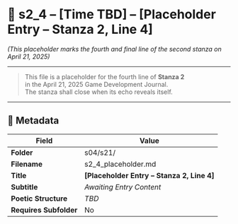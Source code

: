 <!-- Save to: shagi_archives/gdj_25/s04/s21/s2_4_placeholder.md -->

# 📜 s2_4 – [Time TBD] – [Placeholder Entry – Stanza 2, Line 4]  
*(This placeholder marks the fourth and final line of the second stanza on April 21, 2025)*

---

> This file is a placeholder for the fourth line of **Stanza 2**  
> in the April 21, 2025 Game Development Journal.  
> The stanza shall close when its echo reveals itself.

---

## 🧩 Metadata

| Field | Value |
|-------|-------|
| **Folder** | s04/s21/ |
| **Filename** | s2_4_placeholder.md |
| **Title** | **[Placeholder Entry – Stanza 2, Line 4]** |
| **Subtitle** | *Awaiting Entry Content* |
| **Poetic Structure** | *TBD* |
| **Requires Subfolder** | No |
